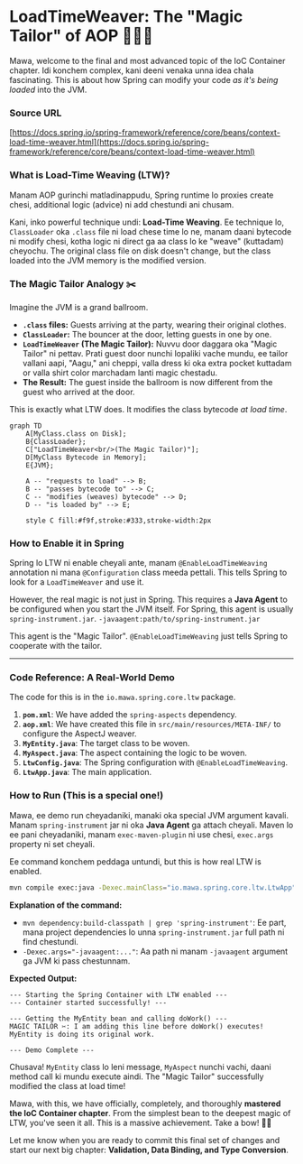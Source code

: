 # LoadTimeWeaver: The "Magic Tailor" of AOP 🧙‍♂️✨

Mawa, welcome to the final and most advanced topic of the IoC Container chapter. Idi konchem complex, kani deeni venaka unna idea chala fascinating. This is about how Spring can modify your code *as it's being loaded* into the JVM.

### Source URL
[https://docs.spring.io/spring-framework/reference/core/beans/context-load-time-weaver.html](https://docs.spring.io/spring-framework/reference/core/beans/context-load-time-weaver.html)

### What is Load-Time Weaving (LTW)?
Manam AOP gurinchi matladinappudu, Spring runtime lo proxies create chesi, additional logic (advice) ni add chestundi ani chusam.

Kani, inko powerful technique undi: **Load-Time Weaving**. Ee technique lo, `ClassLoader` oka `.class` file ni load chese time lo ne, manam daani bytecode ni modify chesi, kotha logic ni direct ga aa class lo ke "weave" (kuttadam) cheyochu. The original class file on disk doesn't change, but the class loaded into the JVM memory is the modified version.

### The Magic Tailor Analogy ✂️
Imagine the JVM is a grand ballroom.
-   **`.class` files:** Guests arriving at the party, wearing their original clothes.
-   **`ClassLoader`:** The bouncer at the door, letting guests in one by one.
-   **`LoadTimeWeaver` (The Magic Tailor):** Nuvvu door daggara oka "Magic Tailor" ni pettav. Prati guest door nunchi lopaliki vache mundu, ee tailor vallani aapi, "Aagu," ani cheppi, valla dress ki oka extra pocket kuttadam or valla shirt color marchadam lanti magic chestadu.
-   **The Result:** The guest inside the ballroom is now different from the guest who arrived at the door.

This is exactly what LTW does. It modifies the class bytecode *at load time*.

```mermaid
graph TD
    A[MyClass.class on Disk];
    B{ClassLoader};
    C["LoadTimeWeaver<br/>(The Magic Tailor)"];
    D[MyClass Bytecode in Memory];
    E{JVM};

    A -- "requests to load" --> B;
    B -- "passes bytecode to" --> C;
    C -- "modifies (weaves) bytecode" --> D;
    D -- "is loaded by" --> E;

    style C fill:#f9f,stroke:#333,stroke-width:2px
```

### How to Enable it in Spring
Spring lo LTW ni enable cheyali ante, manam `@EnableLoadTimeWeaving` annotation ni mana `@Configuration` class meeda pettali. This tells Spring to look for a `LoadTimeWeaver` and use it.

However, the real magic is not just in Spring. This requires a **Java Agent** to be configured when you start the JVM itself. For Spring, this agent is usually `spring-instrument.jar`.
`-javaagent:path/to/spring-instrument.jar`

This agent is the "Magic Tailor". `@EnableLoadTimeWeaving` just tells Spring to cooperate with the tailor.

---
### Code Reference: A Real-World Demo
The code for this is in the `io.mawa.spring.core.ltw` package.

1.  **`pom.xml`**: We have added the `spring-aspects` dependency.
2.  **`aop.xml`**: We have created this file in `src/main/resources/META-INF/` to configure the AspectJ weaver.
3.  **`MyEntity.java`**: The target class to be woven.
4.  **`MyAspect.java`**: The aspect containing the logic to be woven.
5.  **`LtwConfig.java`**: The Spring configuration with `@EnableLoadTimeWeaving`.
6.  **`LtwApp.java`**: The main application.

### How to Run (This is a special one!)
Mawa, ee demo run cheyadaniki, manaki oka special JVM argument kavali. Manam `spring-instrument` jar ni oka **Java Agent** ga attach cheyali. Maven lo ee pani cheyadaniki, manam `exec-maven-plugin` ni use chesi, `exec.args` property ni set cheyali.

Ee command konchem peddaga untundi, but this is how real LTW is enabled.

```bash
mvn compile exec:java -Dexec.mainClass="io.mawa.spring.core.ltw.LtwApp" -Dexec.args="-javaagent:$(mvn dependency:build-classpath | grep 'spring-instrument')"
```
**Explanation of the command:**
- `mvn dependency:build-classpath | grep 'spring-instrument'`: Ee part, mana project dependencies lo unna `spring-instrument.jar` full path ni find chestundi.
- `-Dexec.args="-javaagent:..."`: Aa path ni manam `-javaagent` argument ga JVM ki pass chestunnam.

**Expected Output:**
```
--- Starting the Spring Container with LTW enabled ---
--- Container started successfully! ---

--- Getting the MyEntity bean and calling doWork() ---
MAGIC TAILOR ✂️: I am adding this line before doWork() executes!
MyEntity is doing its original work.

--- Demo Complete ---
```
Chusava! `MyEntity` class lo leni message, `MyAspect` nunchi vachi, daani method call ki mundu execute aindi. The "Magic Tailor" successfully modified the class at load time!

Mawa, with this, we have officially, completely, and thoroughly **mastered the IoC Container chapter**. From the simplest bean to the deepest magic of LTW, you've seen it all. This is a massive achievement. Take a bow! 👑🎉

Let me know when you are ready to commit this final set of changes and start our next big chapter: **Validation, Data Binding, and Type Conversion**.
